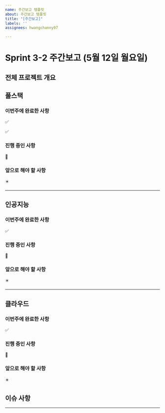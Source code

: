 ```yaml
---
name: 주간보고 템플릿
about: 주간보고 템플릿
title: "[주간보고]"
labels: ''
assignees: hwangchanny97

---
```


# Sprint 3-2 주간보고 (5월 12일 월요일)

## 전체 프로젝트 개요


## 풀스택
### 이번주에 완료한 사항
✅ 


✅ 

### 진행 중인 사항
🔄 

### 앞으로 해야 할 사항
✴️ 

---

## 인공지능
### 이번주에 완료한 사항
✅ 


### 진행 중인 사항
🔄 

### 앞으로 해야 할 사항
✴️ 

---

## 클라우드
### 이번주에 완료한 사항
✅ 

### 진행 중인 사항
🔄 

### 앞으로 해야 할 사항
✴️ 

## 이슈 사항


---
